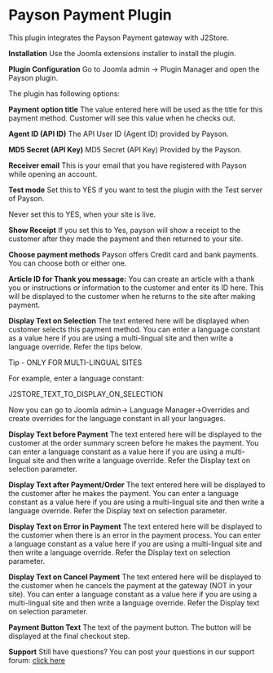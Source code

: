 # Payson Payment Plugin

This plugin integrates the Payson Payment gateway with J2Store.

**Installation** Use the Joomla extensions installer to install the plugin.

**Plugin Configuration** Go to Joomla admin → Plugin Manager and open the Payson plugin.

The plugin has following options:

**Payment option title** The value entered here will be used as the title for this payment method. Customer will see this value when he checks out.

**Agent ID \(API ID\)** The API User ID \(Agent ID\) provided by Payson.

**MD5 Secret \(API Key\)** MD5 Secret \(API Key\) Provided by the Payson.

**Receiver email** This is your email that you have registered with Payson while opening an account.

**Test mode** Set this to YES if you want to test the plugin with the Test server of Payson.

Never set this to YES, when your site is live.

**Show Receipt** If you set this to Yes, payson will show a receipt to the customer after they made the payment and then returned to your site.

**Choose payment methods** Payson offers Credit card and bank payments. You can choose both or either one.

**Article ID for Thank you message:** You can create an article with a thank you or instructions or information to the customer and enter its ID here. This will be displayed to the customer when he returns to the site after making payment.

**Display Text on Selection** The text entered here will be displayed when customer selects this payment method. You can enter a language constant as a value here if you are using a multi-lingual site and then write a language override. Refer the tips below.

Tip - ONLY FOR MULTI-LINGUAL SITES

For example, enter a language constant:

J2STORE_TEXT_TO_DISPLAY_ON\_SELECTION

Now you can go to Joomla admin-&gt; Language Manager-&gt;Overrides and create overrides for the language constant in all your languages.

**Display Text before Payment** The text entered here will be displayed to the customer at the order summary screen before he makes the payment. You can enter a language constant as a value here if you are using a multi-lingual site and then write a language override. Refer the Display text on selection parameter.

**Display Text after Payment/Order** The text entered here will be displayed to the customer after he makes the payment. You can enter a language constant as a value here if you are using a multi-lingual site and then write a language override. Refer the Display text on selection parameter.

**Display Text on Error in Payment** The text entered here will be displayed to the customer when there is an error in the payment process. You can enter a language constant as a value here if you are using a multi-lingual site and then write a language override. Refer the Display text on selection parameter.

**Display Text on Cancel Payment** The text entered here will be displayed to the customer when he cancels the payment at the gateway \(NOT in your site\). You can enter a language constant as a value here if you are using a multi-lingual site and then write a language override. Refer the Display text on selection parameter.

**Payment Button Text** The text of the payment button. The button will be displayed at the final checkout step.

**Support** Still have questions? You can post your questions in our support forum: [click here](http://j2store.org/forum/index.html)

